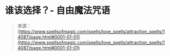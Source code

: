 <!--yml

category: 未分类

date: 2024-06-12 18:52:55

-->

# 谁该选择？- 自由魔法咒语

> 来源：[https://www.spellsofmagic.com/spells/love_spells/attraction_spells/14087/page.html#0001-01-01](https://www.spellsofmagic.com/spells/love_spells/attraction_spells/14087/page.html#0001-01-01)
